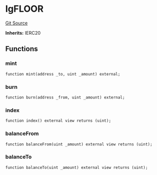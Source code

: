 # IgFLOOR
[Git Source](https://github.com/FloorDAO/floor-v2/blob/fd4de86a192de96d73fe2e56a84ec542b57b1c69/src/interfaces/legacy/IgFLOOR.sol)

**Inherits:**
IERC20


## Functions
### mint


```solidity
function mint(address _to, uint _amount) external;
```

### burn


```solidity
function burn(address _from, uint _amount) external;
```

### index


```solidity
function index() external view returns (uint);
```

### balanceFrom


```solidity
function balanceFrom(uint _amount) external view returns (uint);
```

### balanceTo


```solidity
function balanceTo(uint _amount) external view returns (uint);
```

